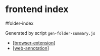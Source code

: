 frontend index
===
#folder-index

Generated by script `gen-folder-summary.js`

- [[browser-extension]]
- [[web-annotation]]
<!--end-generated-->
   
[//begin]: # "Autogenerated link references for markdown compatibility"
[browser-extension]: frontend/browser-extension "Browser Extension"
[web-annotation]: frontend/web-annotation "web-annotation"
[//end]: # "Autogenerated link references"
